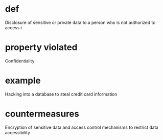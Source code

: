 # def
 Disclosure of sensitive or private data to a person who is not authorized to access i
# property violated
Confidentiality
# example
Hacking into a database to steal credit card information
# countermeasures
Encryption of sensitive data and access control mechanisms to restrict data accessibility
